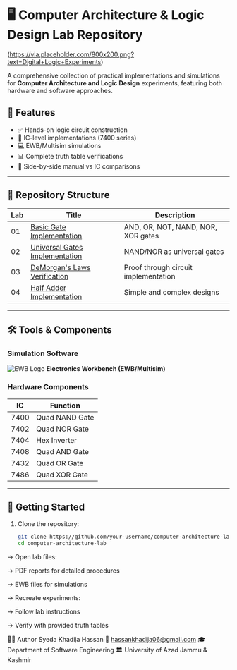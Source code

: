
# 🖥️ Computer Architecture & Logic Design Lab Repository

(https://via.placeholder.com/800x200.png?text=Digital+Logic+Experiments)

A comprehensive collection of practical implementations and simulations for **Computer Architecture and Logic Design** experiments, featuring both hardware and software approaches.

## 🌟 Features

- ✅ Hands-on logic circuit construction
- 🔌 IC-level implementations (7400 series)
- 💻 EWB/Multisim simulations
- 📊 Complete truth table verifications
- 🔄 Side-by-side manual vs IC comparisons

---

## 📂 Repository Structure

| Lab | Title | Description |
|-----|-------|-------------|
| 01 | [Basic Gate Implementation](#) | AND, OR, NOT, NAND, NOR, XOR gates |
| 02 | [Universal Gates Implementation](#) | NAND/NOR as universal gates |
| 03 | [DeMorgan's Laws Verification](#) | Proof through circuit implementation |
| 04 | [Half Adder Implementation](#) | Simple and complex designs |

---

## 🛠️ Tools & Components

### Simulation Software
![EWB Logo](https://img.icons8.com/color/48/000000/circuit.png) **Electronics Workbench (EWB/Multisim)**

### Hardware Components
| IC | Function |
|----|----------|
| 7400 | Quad NAND Gate |
| 7402 | Quad NOR Gate |
| 7404 | Hex Inverter |
| 7408 | Quad AND Gate |
| 7432 | Quad OR Gate |
| 7486 | Quad XOR Gate |

---

## 🚀 Getting Started

1. Clone the repository:
   ```bash
   git clone https://github.com/your-username/computer-architecture-lab.git
   cd computer-architecture-lab
-> Open lab files:

-> PDF reports for detailed procedures

-> EWB files for simulations

-> Recreate experiments:

-> Follow lab instructions

-> Verify with provided truth tables

👩‍💻 Author
Syeda Khadija Hassan
📧 hassankhadija06@gmail.com
🎓 Department of Software Engineering
🏛 University of Azad Jammu & Kashmir
